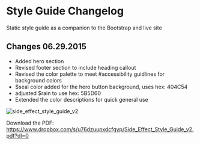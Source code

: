# Style Guide Changelog

Static style guide as a companion to the Bootstrap and live site

## Changes 06.29.2015

* Added hero section
* Revised footer section to include heading callout
* Revised the color palette to meet #accessibility guidlines for background colors
* $seal color added for the hero button background, uses hex: 404C54
* adjusted $rain to use hex: 5B5D60
* Extended the color descriptions for quick general use

![side_effect_style_guide_v2](https://cloud.githubusercontent.com/assets/13037646/8422394/a58adc90-1e8f-11e5-8c98-d8efdeb48a14.png)

Download the PDF: https://www.dropbox.com/s/u76dzuupxdcfgyp/Side_Effect_Style_Guide_v2.pdf?dl=0
